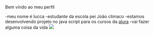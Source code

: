 Bem vindo ao meu perfil

-meu nome é lucca
-estudante da escola pei João climaco
-estamos desenvolvendo projeto no java script para os cursos da [alura](https://www.alura.com.br)
-vai fazer alguma coisa da  vida
![](https://media1.tenor.com/m/4e3Gh3RIy3sAAAAC/surprised-ryan-reynolds.gif)
